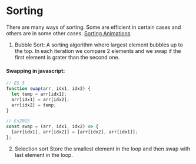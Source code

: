 # Sorting

There are many ways of sorting. Some are efficient in certain cases and others are in some other cases.
[Sorting Animations](https://www.toptal.com/developers/sorting-algorithms)

1. Bubble Sort: A sorting algorithm where largest element bubbles up to the top. In each iteration we compare 2 elements and we swap if the first element is grater than the second one.

#### Swapping in javascript:

```js
// ES 5
function swap(arr, idx1, idx2) {
  let temp = arr[idx1];
  arr[idx1] = arr[idx2];
  arr[idx2] = temp;
}

// Es2015
const swap = (arr, idx1, idx2) => {
  [arr[idx1], arr[idx2]] = [arr[idx2], arr[idx1]];
};
```

2. Selection sort
   Store the smallest element in the loop and then swap with last element in the loop.
